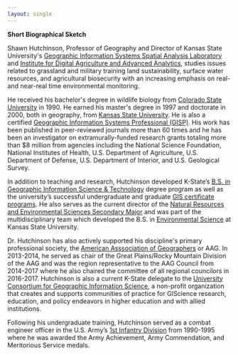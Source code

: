 ```yaml
---
layout: single
---
```


<strong>Short Biographical Sketch</strong>

Shawn Hutchinson, Professor of Geography and Director of Kansas State University's <a href="https://www.ksu.edu/gissal" target="_blank">Geographic Information Systems Spatial Analysis Laboratory</a> and <a href="https://www.ksu.edu/id3a" target="_blank">Institute for Digital Agriculture and Advanced Analytics</a>, studies issues related to grassland and military training land sustainability, surface water resources, and agricultural biosecurity with an increasing emphasis on real- and near-real time environmental monitoring.

He received his bachelor's degree in wildlife biology from <a href="https://www.colostate.edu/" target="_blank">Colorado State University</a> in 1990. He earned his master's degree in 1997 and doctorate in 2000, both in geography, from <a href="https://www.ksu.edu" target="_blank"> Kansas State University</a>. He is also a certified <a href="https://gisci.org" target="_blank">Geographic Information Systems Professional (GISP)</a>. His work has been published in peer-reviewed journals more than 60 times and he has been an investigator on extramurally-funded research grants totaling more than $8 million from agencies including the National Science Foundation, National Institutes of Health, U.S. Department of Agriculture, U.S. Department of Defense, U.S. Department of Interior, and U.S. Geological Survey.

In addition to teaching and research, Hutchinson developed K-State’s <a href="https://www.k-state.edu/geography/academics/undergraduate/gist.html" target="_blank">B.S. in Geographic Information Science & Technology</a> degree program as well as the university’s successful undergraduate and graduate <a href="https://www.k-state.edu/geography/academics/giscertificates.html" target="_blank">GIS certificate programs</a>. He also serves as the current director of the <a href="https://www.ksu.edu/nres" target="_blank">Natural Resources and Environmental Sciences Secondary Major</a> and was part of the multidisciplinary team which developed the B.S. in <a href="https://www.k-state.edu/environmental-science/explore/" target="_blank">Environmental Science</a> at Kansas State University.

Dr. Hutchinson has also actively supported his discipline's primary professional society, the <a href="https://www.aag.org/" target="_blank">American Asssociation of Geographers</a> or AAG.  In 2013-2014, he served as chair of the Great Plains/Rocky Mountain Division of the AAG and was the region representative to the AAG Council from 2014-2017 where he also chaired the committee of all regional councilors in 2016-2017.  Hutchinson is also a current K-State delegate to the <a href="https://www.ucgis.org/" target="_blank">University Consortium for Geographic Information Science</a>, a non-profit organization that creates and supports communities of practice for GIScience research, education, and policy endeavors in higher education and with allied institutions.

Following his undergraduate training, Hutchinson served as a combat engineer officer in the U.S. Army’s <a href="https://www.fdmuseum.org/about-the-1st-infantry-division/" target="_blank">1st Infantry Division</a> from 1990-1995 where he was awarded the Army Achievement, Army Commendation, and Meritorious Service medals.
